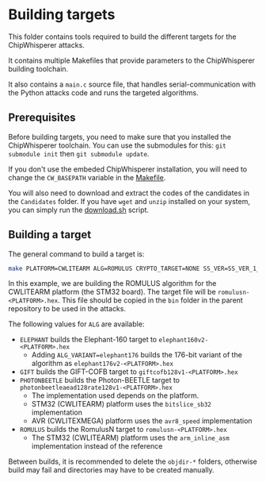 # Building targets

This folder contains tools required to build the different targets for the ChipWhisperer attacks.

It contains multiple Makefiles that provide parameters to the ChipWhisperer building toolchain.

It also contains a `main.c` source file, that handles serial-communication with the Python attacks
code and runs the targeted algorithms.

## Prerequisites

Before building targets, you need to make sure that you installed the ChipWhisperer toolchain. You 
can use the submodules for this: `git submodule init` then `git submodule update`.

If you don't use the embeded ChipWhisperer installation, you will need to change the `CW_BASEPATH` variable
in the [Makefile](./Makefile).

You will also need to download and extract the codes of the candidates in the `Candidates` folder. 
If you have `wget` and `unzip` installed on your system, you can simply run the [download.sh](./download.sh) script.

## Building a target

The general command to build a target is:

```bash
make PLATFORM=CWLITEARM ALG=ROMULUS CRYPTO_TARGET=NONE SS_VER=SS_VER_1_1
```

In this example, we are building the ROMULUS algorithm for the CWLITEARM platform (the STM32 board). 
The target file will be `romulusn-<PLATFORM>.hex`. This file should be copied in the `bin` folder in the parent repository
to be used in the attacks.

The following values for `ALG` are available:

 - `ELEPHANT` builds the Elephant-160 target to `elephant160v2-<PLATFORM>.hex`
   - Adding `ALG_VARIANT=elephant176` builds the 176-bit variant of the algorithm as `elephant176v2-<PLATFORM>.hex`
 - `GIFT` builds the GIFT-COFB target to `giftcofb128v1-<PLATFORM>.hex`
 - `PHOTONBEETLE` builds the Photon-BEETLE target to `photonbeetleaead128rate128v1-<PLATFORM>.hex`
   - The implementation used depends on the platform.
   - STM32 (CWLITEARM) platform uses the `bitslice_sb32` implementation
   - AVR (CWLITEXMEGA) platform uses the `avr8_speed` implementation
 - `ROMULUS` builds the RomulusN target to `romulusn-<PLATFORM>.hex`
   - The STM32 (CWLITEARM) platform uses the `arm_inline_asm` implementation instead of the reference

Between builds, it is recommended to delete the `objdir-*` folders, otherwise build may fail and directories
may have to be created manually.
